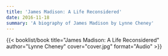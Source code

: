 ```yaml
---
title: 'James Madison: A Life Reconsidered'
date: 2016-11-18
summary: 'A biography of James Madison by Lynne Cheney'
---
```


{{< booklist/book
title="James Madison: A Life Reconsidered"
author="Lynne Cheney"
cover="cover.jpg"
format="Audio" >}}

